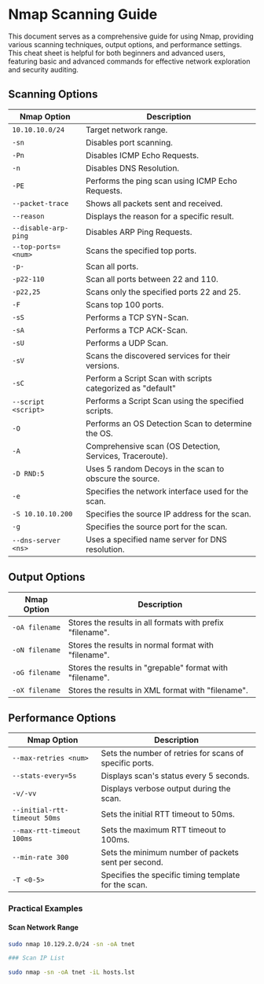 # Nmap Scanning Guide

This document serves as a comprehensive guide for using Nmap, providing various scanning techniques, output options, and performance settings. This cheat sheet is helpful for both beginners and advanced users, featuring basic and advanced commands for effective network exploration and security auditing.

## Scanning Options

| **Nmap Option**          | **Description**                                             |
|--------------------------|-------------------------------------------------------------|
| `10.10.10.0/24`          | Target network range.                                       |
| `-sn`                    | Disables port scanning.                                     |
| `-Pn`                    | Disables ICMP Echo Requests.                                |
| `-n`                     | Disables DNS Resolution.                                    |
| `-PE`                    | Performs the ping scan using ICMP Echo Requests.            |
| `--packet-trace`         | Shows all packets sent and received.                        |
| `--reason`               | Displays the reason for a specific result.                  |
| `--disable-arp-ping`     | Disables ARP Ping Requests.                                 |
| `--top-ports=<num>`      | Scans the specified top ports.                              |
| `-p-`                    | Scan all ports.                                             |
| `-p22-110`               | Scan all ports between 22 and 110.                          |
| `-p22,25`                | Scans only the specified ports 22 and 25.                   |
| `-F`                     | Scans top 100 ports.                                        |
| `-sS`                    | Performs a TCP SYN-Scan.                                    |
| `-sA`                    | Performs a TCP ACK-Scan.                                    |
| `-sU`                    | Performs a UDP Scan.                                        |
| `-sV`                    | Scans the discovered services for their versions.           |
| `-sC`                    | Perform a Script Scan with scripts categorized as "default" |
| `--script <script>`      | Performs a Script Scan using the specified scripts.         |
| `-O`                     | Performs an OS Detection Scan to determine the OS.          |
| `-A`                     | Comprehensive scan (OS Detection, Services, Traceroute).    |
| `-D RND:5`               | Uses 5 random Decoys in the scan to obscure the source.     |
| `-e`                     | Specifies the network interface used for the scan.          |
| `-S 10.10.10.200`        | Specifies the source IP address for the scan.               |
| `-g`                     | Specifies the source port for the scan.                     |
| `--dns-server <ns>`      | Uses a specified name server for DNS resolution.            |

## Output Options

| **Nmap Option**  | **Description**                                        |
|------------------|--------------------------------------------------------|
| `-oA filename`   | Stores the results in all formats with prefix "filename". |
| `-oN filename`   | Stores the results in normal format with "filename".   |
| `-oG filename`   | Stores the results in "grepable" format with "filename". |
| `-oX filename`   | Stores the results in XML format with "filename".       |

## Performance Options

| **Nmap Option**               | **Description**                                      |
|-------------------------------|------------------------------------------------------|
| `--max-retries <num>`         | Sets the number of retries for scans of specific ports. |
| `--stats-every=5s`            | Displays scan's status every 5 seconds.              |
| `-v/-vv`                      | Displays verbose output during the scan.             |
| `--initial-rtt-timeout 50ms`  | Sets the initial RTT timeout to 50ms.                |
| `--max-rtt-timeout 100ms`     | Sets the maximum RTT timeout to 100ms.               |
| `--min-rate 300`              | Sets the minimum number of packets sent per second.  |
| `-T <0-5>`                    | Specifies the specific timing template for the scan. |

### Practical Examples

#### Scan Network Range
```bash
sudo nmap 10.129.2.0/24 -sn -oA tnet

### Scan IP List

sudo nmap -sn -oA tnet -iL hosts.lst


